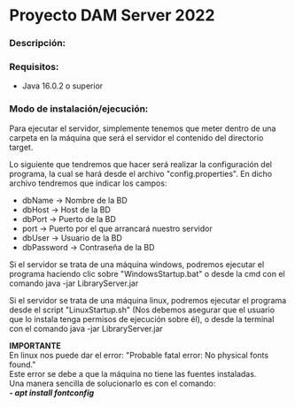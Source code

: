 <h1>
    Proyecto DAM Server 2022
</h1>
<h3>Descripción:</h3>
<h3>Requisitos:</h3>
<ul>
    <li>
        Java 16.0.2 o superior
    </li>
</ul>
<h3>Modo de instalación/ejecución:</h3>
<p>
Para ejecutar el servidor, simplemente tenemos que
meter dentro de una carpeta en la máquina que será 
el servidor el contenido del directorio target. 
</p>
<p>
Lo siguiente que tendremos que hacer será realizar la
configuración del programa, la cual se hará desde el 
archivo "config.properties".
En dicho archivo tendremos que indicar los campos:
</p>
<ul>
<li>
    dbName -> Nombre de la BD
</li>
<li>
    dbHost -> Host de la BD
</li>
<li>
    dbPort -> Puerto de la BD
</li>
<li>
    port -> Puerto por el que arrancará nuestro servidor
</li>
<li>
    dbUser -> Usuario de la BD
</li>
<li>
    dbPassword -> Contraseña de la BD
</li>
</ul>
<p>
Si el servidor se trata de una máquina windows,
podremos ejecutar el programa haciendo clic sobre
"WindowsStartup.bat" o desde la cmd con el comando
java -jar LibraryServer.jar
</p>
<p>
Si el servidor se trata de una máquina linux,
podremos ejecutar el programa
desde el script "LinuxStartup.sh" (Nos debemos asegurar
que el usuario que lo instala tenga permisos de ejecución
sobre él), o desde la terminal con el comando
java -jar LibraryServer.jar

<b>IMPORTANTE</b><br/>
En linux nos puede dar el error: "Probable fatal error:
 No physical fonts found."<br/>
Este error se debe a que la máquina no tiene las fuentes instaladas.
<br/> Una manera sencilla de solucionarlo es con el comando: <br/>
<i><b>- apt install fontconfig</b></i>
</p>